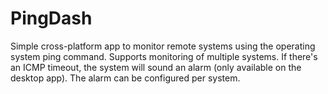 # PingDash

Simple cross-platform app to monitor remote systems using the operating system ping command.
Supports monitoring of multiple systems.
If there's an ICMP timeout, the system will sound an alarm (only available on the desktop app). The alarm can be configured per system. 

